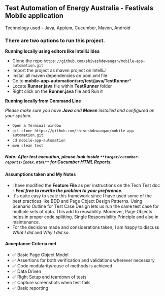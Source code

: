 ## Test Automation of Energy Australia - Festivals Mobile application

Technology used - Java, Appium, Cucumber, Maven, Android

### There are two options to run this project.

**Running locally using editors like IntelliJ Idea**
- Clone the repo `https://github.com/shiveshdewangan/mobile-app-automation.git`
- Import the project as maven project on IntelliJ
- Install all maven dependencies on pom.xml file
- Go to **mobile-app-automation/src/test/java/TestRunner***
- Locate **Runner.java** file within **TestRunner** folder
- Right click on the **Runner.java** file and Run it

**Running locally from Command Line**

*Please make sure you have **Java** and **Maven** installed and configured on your system.*

- `Open a Terminal window`
- `git clone https://github.com/shiveshdewangan/mobile-app-automation.git`
- `cd mobile-app-automation`
- `mvn clean test`

##### Note: After test execution, please look inside `**target/cucumber-reports/index.html**` for Cucumber HTML Reports.

#### Assumptions taken and My Notes
- I have modified the **Feature File** as per instructions on the Tech Test doc - ***Feel free to rewrite the problem to your preference***.
- It's quite easy to scale this framework since I have used some of the best practices like BDD and Page Object Design Patterns. Using Scenario Outline for Test Case Design lets us run the same test case for multiple sets of data. This add to reusability. Moreover, Page Objects helps in proper code splitting, Single Responsibility Principle and also in maintenance.
- For the decisions made and considerations taken, I am happy to discuss *What I did* and *Why I did so*.

#### Acceptance Criteria met
- :white_check_mark: Basic Page Object Model
- :white_check_mark: Assertions for both verification and validations wherever necessary
- :white_check_mark: Code modularity/reuse of methods is achieved
- :white_check_mark: Data Driven
- :white_check_mark: Right Setup and teardown of tests
- :white_check_mark: Capture screenshots when test fails
- :white_check_mark: Basic reporting
